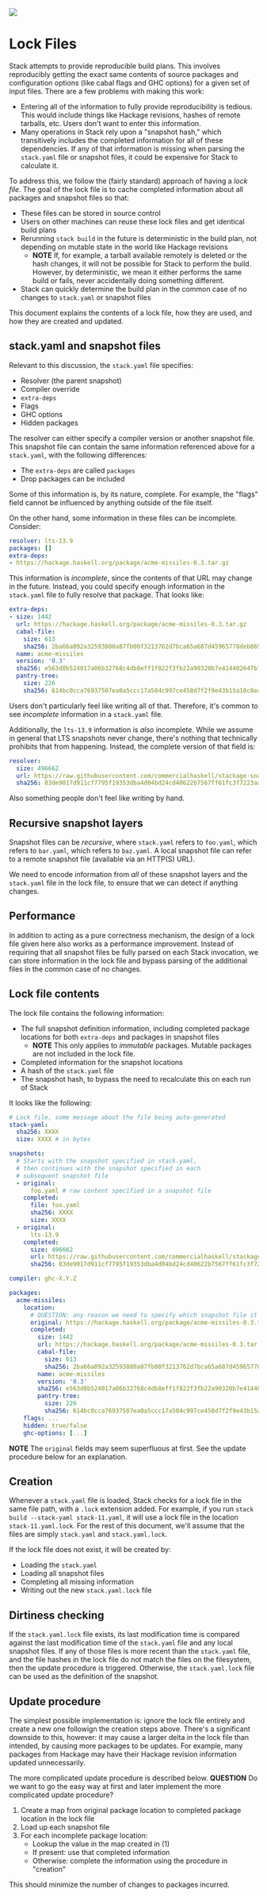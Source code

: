 <div class="hidden-warning"><a href="https://docs.haskellstack.org/"><img src="https://cdn.jsdelivr.net/gh/commercialhaskell/stack/doc/img/hidden-warning.svg"></a></div>

# Lock Files

Stack attempts to provide reproducible build plans. This involves
reproducibly getting the exact same contents of source packages and
configuration options (like cabal flags and GHC options) for a given
set of input files. There are a few problems with making this work:

* Entering all of the information to fully provide reproducibility is
  tedious. This would include things like Hackage revisions, hashes of
  remote tarballs, etc. Users don't want to enter this information.
* Many operations in Stack rely upon a "snapshot hash," which
  transitively includes the completed information for all of these
  dependencies. If any of that information is missing when parsing the
  `stack.yaml` file or snapshot files, it could be expensive for Stack
  to calculate it.

To address this, we follow the (fairly standard) approach of having a
_lock file_. The goal of the lock file is to cache completed
information about all packages and snapshot files so that:

* These files can be stored in source control
* Users on other machines can reuse these lock files and get identical
  build plans
* Rerunning `stack build` in the future is deterministic in the build
  plan, not depending on mutable state in the world like Hackage
  revisions
    * **NOTE** If, for example, a tarball available remotely is
      deleted or the hash changes, it will not be possible for Stack
      to perform the build. However, by deterministic, we mean it
      either performs the same build or fails, never accidentally
      doing something different.
* Stack can quickly determine the build plan in the common case of no
  changes to `stack.yaml` or snapshot files

This document explains the contents of a lock file, how they are used,
and how they are created and updated.

## stack.yaml and snapshot files

Relevant to this discussion, the `stack.yaml` file specifies:

* Resolver (the parent snapshot)
* Compiler override
* `extra-deps`
* Flags
* GHC options
* Hidden packages

The resolver can either specify a compiler version or another snapshot
file. This snapshot file can contain the same information referenced
above for a `stack.yaml`, with the following differences:

* The `extra-deps` are called `packages`
* Drop packages can be included

Some of this information is, by its nature, complete. For example, the
"flags" field cannot be influenced by anything outside of the file
itself.

On the other hand, some information in these files can be
incomplete. Consider:

```yaml
resolver: lts-13.9
packages: []
extra-deps:
- https://hackage.haskell.org/package/acme-missiles-0.3.tar.gz
```

This information is _incomplete_, since the contents of that URL may
change in the future. Instead, you could specify enough information in
the `stack.yaml` file to fully resolve that package. That looks like:

```yaml
extra-deps:
- size: 1442
  url: https://hackage.haskell.org/package/acme-missiles-0.3.tar.gz
  cabal-file:
    size: 613
    sha256: 2ba66a092a32593880a87fb00f3213762d7bca65a687d45965778deb8694c5d1
  name: acme-missiles
  version: '0.3'
  sha256: e563d8b524017a06b32768c4db8eff1f822f3fb22a90320b7e414402647b735b
  pantry-tree:
    size: 226
    sha256: 614bc0cca76937507ea0a5ccc17a504c997ce458d7f2f9e43b15a10c8eaeb033
```

Users don't particularly feel like writing all of that. Therefore,
it's common to see _incomplete_ information in a `stack.yaml` file.

Additionally, the `lts-13.9` information is _also_ incomplete. While
we assume in general that LTS snapshots never change, there's nothing
that technically prohibits that from happening. Instead, the complete
version of that field is:

```yaml
resolver:
  size: 496662
  url: https://raw.githubusercontent.com/commercialhaskell/stackage-snapshots/master/lts/13/9.yaml
  sha256: 83de9017d911cf7795f19353dba4d04bd24cd40622b7567ff61fc3f7223aa3ea
```

Also something people don't feel like writing by hand.

## Recursive snapshot layers

Snapshot files can be _recursive_, where `stack.yaml` refers to
`foo.yaml`, which refers to `bar.yaml`, which refers to `baz.yaml`. A
local snapshot file can refer to a remote snapshot file (available via
an HTTP(S) URL).

We need to encode information from _all_ of these snapshot layers and
the `stack.yaml` file in the lock file, to ensure that we can detect
if anything changes.

## Performance

In addition to acting as a pure correctness mechanism, the design of a
lock file given here also works as a performance improvement. Instead
of requiring that all snapshot files be fully parsed on each Stack
invocation, we can store information in the lock file and bypass
parsing of the additional files in the common case of no changes.

## Lock file contents

The lock file contains the following information:

* The full snapshot definition information, including completed
  package locations for both `extra-deps` and packages in
  snapshot files
    * **NOTE** This only applies to _immutable_ packages. Mutable
      packages are not included in the lock file.
* Completed information for the snapshot locations
* A hash of the `stack.yaml` file
* The snapshot hash, to bypass the need to recalculate this on each
  run of Stack

It looks like the following:

```yaml
# Lock file, some message about the file being auto-generated
stack-yaml:
  sha256: XXXX
  size: XXXX # in bytes

snapshots:
  # Starts with the snapshot specified in stack.yaml,
  # then continues with the snapshot specified in each
  # subsequent snapshot file
  - original:
      foo.yaml # raw content specified in a snapshot file
    completed:
      file: foo.yaml
      sha256: XXXX
      size: XXXX
  - original:
      lts-13.9
    completed:
      size: 496662
      url: https://raw.githubusercontent.com/commercialhaskell/stackage-snapshots/master/lts/13/9.yaml
      sha256: 83de9017d911cf7795f19353dba4d04bd24cd40622b7567ff61fc3f7223aa3ea

compiler: ghc-X.Y.Z

packages:
  acme-missiles:
    location:
      # QUESTION: any reason we need to specify which snapshot file it came from? I don't think so...
      original: https://hackage.haskell.org/package/acme-missiles-0.3.tar.gz
      completed:
        size: 1442
        url: https://hackage.haskell.org/package/acme-missiles-0.3.tar.gz
        cabal-file:
          size: 613
          sha256: 2ba66a092a32593880a87fb00f3213762d7bca65a687d45965778deb8694c5d1
        name: acme-missiles
        version: '0.3'
        sha256: e563d8b524017a06b32768c4db8eff1f822f3fb22a90320b7e414402647b735b
        pantry-tree:
          size: 226
          sha256: 614bc0cca76937507ea0a5ccc17a504c997ce458d7f2f9e43b15a10c8eaeb033
    flags: ...
    hidden: true/false
    ghc-options: [...]
```

**NOTE** The `original` fields may seem superfluous at first. See the
update procedure below for an explanation.

## Creation

Whenever a `stack.yaml` file is loaded, Stack checks for a lock file
in the same file path, with a `.lock` extension added. For example, if
you run `stack build --stack-yaml stack-11.yaml`, it will use a lock
file in the location `stack-11.yaml.lock`. For the rest of this
document, we'll assume that the files are simply `stack.yaml` and
`stack.yaml.lock`.

If the lock file does not exist, it will be created by:

* Loading the `stack.yaml`
* Loading all snapshot files
* Completing all missing information
* Writing out the new `stack.yaml.lock` file

## Dirtiness checking

If the `stack.yaml.lock` file exists, its last modification time is
compared against the last modification time of the `stack.yaml` file
and any local snapshot files. If any of those files is more recent
than the `stack.yaml` file, and the file hashes in the lock file
do not match the files on the filesystem, then the update procedure is
triggered. Otherwise, the `stack.yaml.lock` file can be used as the
definition of the snapshot.

## Update procedure

The simplest possible implementation is: ignore the lock file entirely
and create a new one followign the creation steps above. There's a
significant downside to this, however: it may cause a larger delta in
the lock file than intended, by causing more packages to be
updates. For example, many packages from Hackage may have their
Hackage revision information updated unnecessarily.

The more complicated update procedure is described below. **QUESTION**
Do we want to go the easy way at first and later implement the more
complicated update procedure?

1. Create a map from original package location to completed package
   location in the lock file
2. Load up each snapshot file
3. For each incomplete package location:
    * Lookup the value in the map created in (1)
    * If present: use that completed information
    * Otherwise: complete the information using the procedure in
      "creation"

This should minimize the number of changes to packages incurred.
